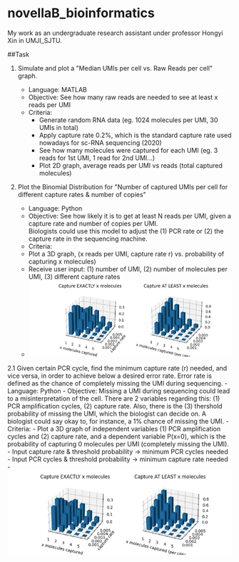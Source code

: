 # novellaB_bioinformatics
My work as an undergraduate research assistant under professor Hongyi Xin in UMJI_SJTU.

##Task
1. Simulate and plot a "Median UMIs per cell vs. Raw Reads per cell" graph.  
   - Language: MATLAB  
   - Objective: See how many raw reads are needed to see at least x reads per UMI  
   - Criteria:   
     - Generate random RNA data (eg. 1024 molecules per UMI, 30 UMIs in total)  
     - Apply capture rate 0.2%, which is the standard capture rate used nowadays for sc-RNA sequencing (2020)  
     - See how many molecules were captured for each UMI (eg. 3 reads for 1st UMI, 1 read for 2nd UMI...)  
     - Plot 2D graph, average reads per UMI vs reads (total captured molecules)  
        
2. Plot the Binomial Distribution for "Number of captured UMIs per cell for different capture rates & number of copies"  
   - Language: Python  
   - Objective: See how likely it is to get at least N reads per UMI, given a capture rate and number of copies per UMI.<br />Biologists could use this model to adjust the (1) PCR rate or (2) the capture rate in the sequencing machine.  
   - Criteria:  
    - Plot a 3D graph, (x reads per UMI, capture rate r) vs. probability of capturing x molecules)  
    - Receive user input: (1) number of UMI, (2) number of molecules per UMI, (3) different capture rates  
   - ![3D plot of binomial distribution](3D%20graph%20(capture%20rate).png)

2.1 Given certain PCR cycle, find the minimum capture rate (r) needed, and vice versa, in order to achieve below a desired error rate. Error rate is defined as the chance of completely missing the UMI during sequencing.
    - Language: Python
    - Objective: Missing a UMI during sequencing could lead to a misinterpretation of the cell. There are 2 variables regarding this: (1) PCR amplification cycles, (2) capture rate. Also, there is the (3) thershold probability of missing the UMI, which the biologist can decide on. A biologist could say okay to, for instance, a 1% chance of missing the UMI.
    - Criteria:
      - Plot a 3D graph of independent variables (1) PCR amplification cycles and (2) capture rate, and a dependent variable P(x=0), which is the probability of capturing 0 molecules per UMI (completely missing the UMI).
      - Input capture rate & threshold probability -> minimum PCR cycles needed
      - Input PCR cycles & threshold probability -> minimum capture rate needed
    - ![3D plot of P(x=0), where bar in grey displays the capture rate that achieved threshold probability](3D%20graph%20(capture%20rate).png)
   
